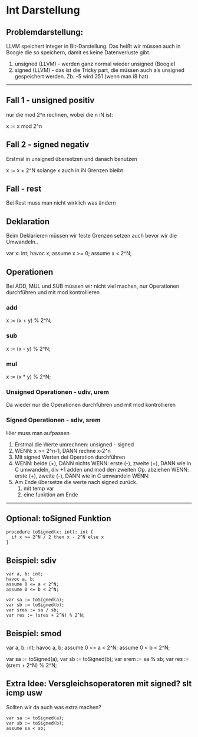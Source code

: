 # Int Darstellung

## Problemdarstellung: 
LLVM speichert integer in Bit-Darstellung. Das heißt wir müssen auch in Boogie die so speichern, damit es keine Datenverluste gibt.
1. unsigned (LLVM) - werden ganz normal wieder unsigned (Boogie)
2. signed (LLVM) - das ist die Tricky part, die müssen auch als unsigned gespeichert werden. Zb. -5 wird 251 (wenn man i8 hat)

---

## Fall 1 - unsigned positiv
nur die mod 2^n rechnen, wobei die n iN ist:

x := x mod 2^n

## Fall 2 - signed negativ
Erstmal in unsigned übersetzen und danach benutzen

x := x + 2^N solange x auch in iN Grenzen bleibt

## Fall - rest
Bei Rest muss man nicht wirklich was ändern

## Deklaration
Beim Deklarieren müssen wir feste Grenzen setzen auch bevor wir die Umwandeln..

var x: int;
havoc x;
assume x >= 0;
assume x < 2^N;

## Operationen
Bei ADD, MUL und SUB müssen wir nicht viel machen, nur Operationen durchführen und mit mod kontrollieren

### add
x := (x + y) % 2^N;

### sub
x := (x - y) % 2^N;

### mul
x := (x * y) % 2^N;

### Unsigned Operationen - udiv, urem
Da wieder nur die Operationen durchführen und mit mod kontrollieren

### Signed Operationen - sdiv, srem
Hier muss man aufpassen
1. Erstmal die Werte umrechnen: unsigned - signed
2. WENN: x >= 2^n-1, DANN rechne x-2^n
3. Mit signed Werten dei Operation durchführen
4.  WENN: beide (+), DANN nichts
    WENN: erste (-), zweite (+), DANN wie in C umwandeln, div +1 adden und mod den zweiten Op. abziehen
    WENN: erste (+), zweite (-), DANN wie in C umwandeln
    WENN: 
5. Am Ende übersetze die werte nach signed zurück. 
    1. mit temp var
    2. eine funktion am Ende

---

## Optional: toSigned Funktion

```boogie
procedure toSigned(x: int): int {
  if x >= 2^N / 2 then x - 2^N else x
}
```

## Beispiel: sdiv
```boogie
var a, b: int;
havoc a, b;
assume 0 <= a < 2^N;
assume 0 <= b < 2^N;

var sa := toSigned(a);
var sb := toSigned(b);
var sres := sa / sb;
var res := (sres + 2^N) % 2^N;
```

## Beispiel: smod
var a, b: int;
havoc a, b;
assume 0 <= a < 2^N;
assume 0 < b < 2^N;

var sa := toSigned(a);
var sb := toSigned(b);
var srem := sa % sb;
var res := (srem + 2^N) % 2^N;


## Extra Idee: Versgleichsoperatoren mit signed? slt icmp usw
Sollten wir da auch was extra machen?
```boogie
var sa := toSigned(a);
var sb := toSigned(b);
assume sa < sb;
```
